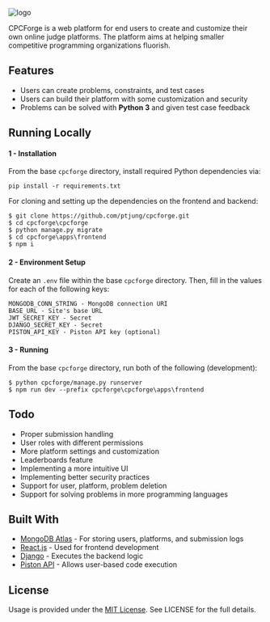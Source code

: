 ![logo](https://i.imgur.com/hy114pQ.png)

CPCForge is a web platform for end users to create and customize their own online judge platforms. The platform aims at helping smaller competitive programming organizations fluorish.

## Features
- Users can create problems, constraints, and test cases
- Users can build their platform with some customization and security
- Problems can be solved with **Python 3** and given test case feedback

## Running Locally

#### 1 - Installation
From the base `cpcforge` directory, install required Python dependencies via:
```
pip install -r requirements.txt
```

For cloning and setting up the dependencies on the frontend and backend:
```
$ git clone https://github.com/ptjung/cpcforge.git
$ cd cpcforge\cpcforge
$ python manage.py migrate
$ cd cpcforge\apps\frontend
$ npm i
```

#### 2 - Environment Setup
Create an `.env` file within the base `cpcforge` directory. Then, fill in the values for each of the following keys:
```
MONGODB_CONN_STRING - MongoDB connection URI
BASE_URL - Site's base URL
JWT_SECRET_KEY - Secret
DJANGO_SECRET_KEY - Secret
PISTON_API_KEY - Piston API key (optional)
```

#### 3 - Running
From the base `cpcforge` directory, run both of the following (development):
```
$ python cpcforge/manage.py runserver
$ npm run dev --prefix cpcforge\cpcforge\apps\frontend
```

## Todo
- Proper submission handling
- User roles with different permissions
- More platform settings and customization
- Leaderboards feature
- Implementing a more intuitive UI
- Implementing better security practices
- Support for user, platform, problem deletion
- Support for solving problems in more programming languages

## Built With

* [MongoDB Atlas](https://www.mongodb.com/cloud/atlas) - For storing users, platforms, and submission logs
* [React.js](https://reactjs.org/) - Used for frontend development
* [Django](https://www.djangoproject.com/) - Executes the backend logic
* [Piston API](https://github.com/engineer-man/piston) - Allows user-based code execution

## License
Usage is provided under the [MIT License](http://opensource.org/licenses/mit-license.php). See LICENSE for the full details.